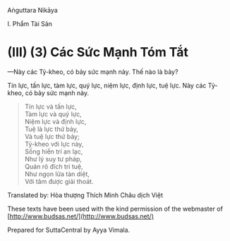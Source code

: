 Aṅguttara Nikāya

I. Phẩm Tài Sản

# (III) (3) Các Sức Mạnh Tóm Tắt

—Này các Tỷ-kheo, có bảy sức mạnh này. Thế nào là bảy?

Tín lực, tấn lực, tàm lực, quý lực, niệm lực, định lực, tuệ lực. Này các Tỷ-kheo, có bảy sức mạnh này.

> Tín lực và tấn lực,  
> Tàm lực và quý lực,  
> Niệm lực và định lực,  
> Tuệ là lực thứ bảy,  
> Và tuệ lực thứ bảy;  
> Tỷ-kheo với lực này,  
> Sống hiền trí an lạc,  
> Như lý suy tư pháp,  
> Quán rõ đích trí tuệ,  
> Như ngọn lửa tàn diệt,  
> Với tâm được giải thoát.

Translated by: Hòa thượng Thích Minh Châu dịch Việt

These texts have been used with the kind permission of the webmaster of [http://www.budsas.net/](http://www.budsas.net/)

Prepared for SuttaCentral by Ayya Vimala.